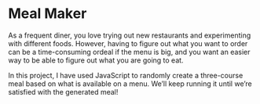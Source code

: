 
# Meal Maker

As a frequent diner, you love trying out new restaurants and experimenting with different foods. However, having to figure out what you want to order can be a time-consuming ordeal if the menu is big, and you want an easier way to be able to figure out what you are going to eat.

In this project, I have used JavaScript to randomly create a three-course meal based on what is available on a menu. We’ll keep running it until we’re satisfied with the generated meal!